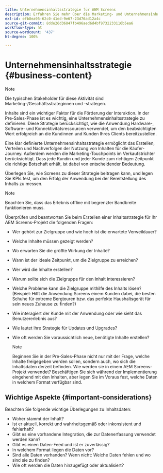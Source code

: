 ```yaml
---
title: Unternehmensinhaltsstrategie für AEM Screens
description: Erfahren Sie mehr über die Marketing- und Unternehmensinhaltsstrategie im Zusammenhang mit AEM Screens.
exl-id: efb8ea95-62c0-41ed-9e67-23d76ad12a4c
source-git-commit: 8dde26d36847fb496aed6d4bf9732233116b5ea6
workflow-type: ht
source-wordcount: '437'
ht-degree: 100%

---
```


# Unternehmensinhaltsstrategie {#business-content}

>[!NOTE]
>
>Die typischen Stakeholder für diese Aktivität sind Marketing-/Geschäftsstrateginnen und -strategen.

Inhalte sind ein wichtiger Faktor für die Förderung der Interaktion. In der Pre-Sales-Phase ist es wichtig, eine Unternehmensinhaltsstrategie zu definieren. Diese Strategie berücksichtigt, wie die Anwendung Hardware-, Software- und Konnektivitätsressourcen verwendet, um den beabsichtigten Wert erfolgreich an die Kundinnen und Kunden Ihres Clients bereitzustellen.

Eine klar definierte Unternehmensinhaltsstrategie ermöglicht das Erstellen, Verteilen und Nachverfolgen der Nutzung von Inhalten für die Käufer-Journey. Außerdem werden die Marketing-Touchpoints im Verkaufstrichter berücksichtigt. Dass jede Kundin und jeder Kunde zum richtigen Zeitpunkt die richtige Botschaft erhält, ist dabei von entscheidender Bedeutung.

Überlegen Sie, wie Screens zu dieser Strategie beitragen kann, und legen Sie KPIs fest, um den Erfolg der Anwendung bei der Bereitstellung des Inhalts zu messen.

>[!NOTE]
>
>Beachten Sie, dass das Erlebnis offline mit begrenzter Bandbreite funktionieren muss.

Überprüfen und beantworten Sie beim Erstellen einer Inhaltsstrategie für Ihr AEM Screens-Projekt die folgenden Fragen:

* Wer gehört zur Zielgruppe und wie hoch ist die erwartete Verweildauer?
* Welche Inhalte müssen gezeigt werden?
* Wo erwarten Sie die größte Wirkung der Inhalte?
* Wann ist der ideale Zeitpunkt, um die Zielgruppe zu erreichen?
* Wer wird die Inhalte erstellen?
* Warum sollte sich die Zielgruppe für den Inhalt interessieren?
* Welche Probleme kann die Zielgruppe mithilfe des Inhalts lösen? (Beispiel: Hilft die Anwendung Screens einem Kunden dabei, die besten Schuhe für extreme Bergtouren bzw. das perfekte Haushaltsgerät für sein neues Zuhause zu finden?)
* Wie interagiert der Kunde mit der Anwendung oder wie sieht das Benutzererlebnis aus?
* Wie lautet Ihre Strategie für Updates und Upgrades?
* Wie oft werden Sie voraussichtlich neue, benötigte Inhalte erstellen?

  >[!NOTE]
  >
  >Beginnen Sie in der Pre-Sales-Phase nicht nur mit der Frage, welche Inhalte freigegeben werden sollen, sondern auch, wo sich die Inhaltsdaten derzeit befinden. Wie werden sie in einem AEM Screens-Projekt verwendet? Beschäftigen Sie sich während der Implementierung eingehend mit den Inhalten, aber legen Sie im Voraus fest, welche Daten in welchem Format verfügbar sind.

## Wichtige Aspekte {#important-considerations}

Beachten Sie folgende wichtige Überlegungen zu Inhaltsdaten:

* Woher stammt der Inhalt?
* Ist er aktuell, korrekt und wahrheitsgemäß oder inkonsistent und fehlerhaft?
* Gibt es eine vorhandene Integration, die zur Datenerfassung verwendet werden kann?
* Gibt es einen Daten-Feed und ist er zuverlässig?
* In welchem Format liegen die Daten vor?
* Sind alle Daten vorhanden? Wenn nicht: Welche Daten fehlen und wo sind sie zu finden?
* Wie oft werden die Daten hinzugefügt oder aktualisiert?
